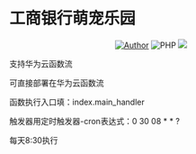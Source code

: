 # 工商银行萌宠乐园

<p align="center">
    <a href="https://github.com/raindrop-hb"><img alt="Author" src="https://img.shields.io/badge/author-raindrop-blueviolet"/></a>
    <img alt="PHP" src="https://img.shields.io/badge/code-Python-success"/>
    <img src="https://github-visitor-badge.glitch.me/badge?page_id=ZainCheung.netease-cloud"/>
</p>
支持华为云函数流

可直接部署在华为云函数流

函数执行入口填：index.main_handler

触发器用定时触发器-cron表达式：0 30 08 * * ?

每天8:30执行
